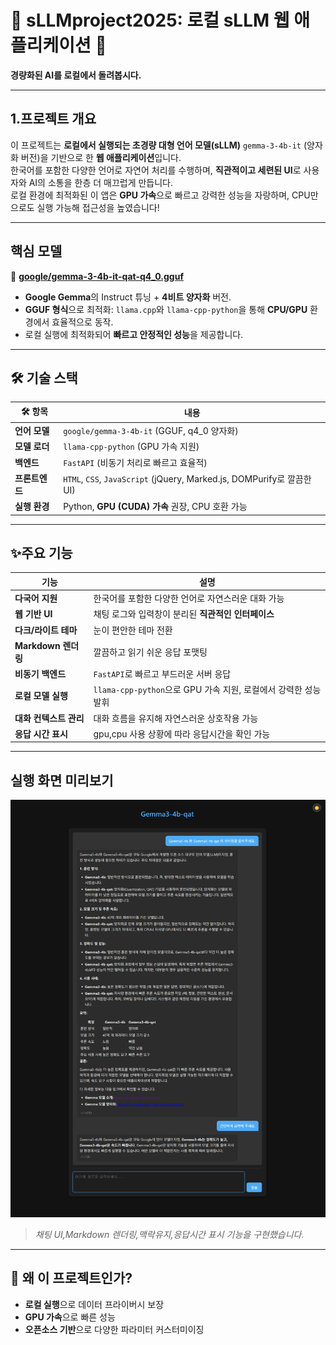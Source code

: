 
# 🌟 sLLMproject2025: 로컬 sLLM 웹 애플리케이션 🌟  
**경량화된 AI를 로컬에서 돌려봅시다.**

---

## 1.프로젝트 개요  
이 프로젝트는 **로컬에서 실행되는 초경량 대형 언어 모델(sLLM)** `gemma-3-4b-it` (양자화 버전)을 기반으로 한 **웹 애플리케이션**입니다.  
한국어를 포함한 다양한 언어로 자연어 처리를 수행하며, **직관적이고 세련된 UI**로 사용자와 AI의 소통을 한층 더 매끄럽게 만듭니다.  
로컬 환경에 최적화된 이 앱은 **GPU 가속**으로 빠르고 강력한 성능을 자랑하며, CPU만으로도 실행 가능해 접근성을 높였습니다!  

---

## 핵심 모델  
🔗 [**google/gemma-3-4b-it-qat-q4_0.gguf**](https://huggingface.co/google/gemma-3-4b-it-qat-q4_0-gguf)  
- **Google Gemma**의 Instruct 튜닝 + **4비트 양자화** 버전.
- **GGUF 형식**으로 최적화: `llama.cpp`와 `llama-cpp-python`을 통해 **CPU/GPU** 환경에서 효율적으로 동작.  
- 로컬 실행에 최적화되어 **빠르고 안정적인 성능**을 제공합니다.  

---

## 🛠️ 기술 스택  

| 🛠️ **항목**       |  **내용**                                                                 |
|--------------------|-----------------------------------------------------------------------------|
| **언어 모델**      | `google/gemma-3-4b-it` (GGUF, q4_0 양자화)                                   |
| **모델 로더**      | `llama-cpp-python` (GPU 가속 지원)                                          |
| **백엔드**         | `FastAPI` (비동기 처리로 빠르고 효율적)                                     |
| **프론트엔드**     | `HTML`, `CSS`, `JavaScript` (jQuery, Marked.js, DOMPurify로 깔끔한 UI)    |
| **실행 환경**      | Python, **GPU (CUDA) 가속** 권장, CPU 호환 가능                             |

---

## ✨주요 기능  

| **기능**           | **설명**                                         |
|------------------|------------------------------------------------|
| **다국어 지원**       | 한국어를 포함한 다양한 언어로 자연스러운 대화 가능                   |
| **웹 기반 UI**      | 채팅 로그와 입력창이 분리된 **직관적인 인터페이스**                 |
| **다크/라이트 테마**    | 눈이 편안한 테마 전환                                   |
| **Markdown 렌더링** | 깔끔하고 읽기 쉬운 응답 포맷팅                              |
| **비동기 백엔드**      | `FastAPI`로 빠르고 부드러운 서버 응답                      |
| **로컬 모델 실행**     | `llama-cpp-python`으로 GPU 가속 지원, 로컬에서 강력한 성능 발휘 |
| **대화 컨텍스트 관리**   | 대화 흐름을 유지해 자연스러운 상호작용 가능                       |
| **응답 시간 표시**     | gpu,cpu 사용 상황에 따라 응답시간을 확인 가능                  |

---

## 실행 화면 미리보기  
![sLLMproject2025 UI](ex.png)  
>*채팅 UI,Markdown 렌더링,맥락유지,응답시간 표시 기능을 구현했습니다.*  

---


## 🌟 왜 이 프로젝트인가?  
- **로컬 실행**으로 데이터 프라이버시 보장  
- **GPU 가속**으로 빠른 성능   
- **오픈소스 기반**으로 다양한 파라미터 커스터미이징
